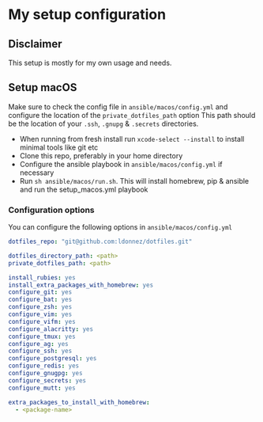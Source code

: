 # My setup configuration

## Disclaimer

This setup is mostly for my own usage and needs.

## Setup macOS

Make sure to check the config file in `ansible/macos/config.yml` and configure the location of the `private_dotfiles_path` option
This path should be the location of your `.ssh`, `.gnupg` & `.secrets` directories.

- When running from fresh install run `xcode-select --install` to install minimal tools like git etc
- Clone this repo, preferably in your home directory
- Configure the ansible playbook in `ansible/macos/config.yml` if necessary
- Run `sh ansible/macos/run.sh`. This will install homebrew, pip & ansible and run the setup_macos.yml playbook

### Configuration options

You can configure the following options in `ansible/macos/config.yml`

```yml
dotfiles_repo: "git@github.com:ldonnez/dotfiles.git"

dotfiles_directory_path: <path>
private_dotfiles_path: <path>

install_rubies: yes
install_extra_packages_with_homebrew: yes
configure_git: yes
configure_bat: yes
configure_zsh: yes
configure_vim: yes
configure_vifm: yes
configure_alacritty: yes
configure_tmux: yes
configure_ag: yes
configure_ssh: yes
configure_postgresql: yes
configure_redis: yes
configure_gnugpg: yes
configure_secrets: yes
configure_mutt: yes

extra_packages_to_install_with_homebrew:
  - <package-name>
```
